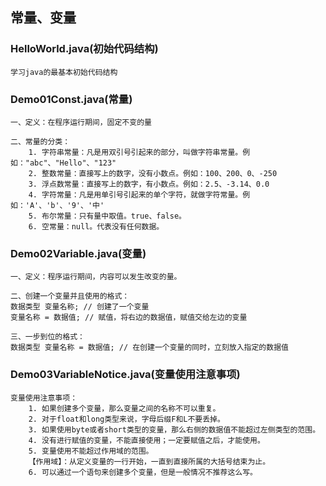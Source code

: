 ## 常量、变量


### HelloWorld.java(初始代码结构)
```shell
学习java的最基本初始代码结构
```

### Demo01Const.java(常量)
```shell
一、定义：在程序运行期间，固定不变的量

二、常量的分类：
    1. 字符串常量：凡是用双引号引起来的部分，叫做字符串常量。例如："abc"、"Hello"、"123"
    2. 整数常量：直接写上的数字，没有小数点。例如：100、200、0、-250
    3. 浮点数常量：直接写上的数字，有小数点。例如：2.5、-3.14、0.0
    4. 字符常量：凡是用单引号引起来的单个字符，就做字符常量。例如：'A'、'b'、'9'、'中'
    5. 布尔常量：只有量中取值。true、false。
    6. 空常量：null。代表没有任何数据。
```

### Demo02Variable.java(变量)
```shell
一、定义：程序运行期间，内容可以发生改变的量。

二、创建一个变量并且使用的格式：
数据类型 变量名称; // 创建了一个变量
变量名称 = 数据值; // 赋值，将右边的数据值，赋值交给左边的变量

三、一步到位的格式：
数据类型 变量名称 = 数据值; // 在创建一个变量的同时，立刻放入指定的数据值
```

### Demo03VariableNotice.java(变量使用注意事项)
```shell
变量使用注意事项：
    1. 如果创建多个变量，那么变量之间的名称不可以重复。
    2. 对于float和long类型来说，字母后缀F和L不要丢掉。
    3. 如果使用byte或者short类型的变量，那么右侧的数据值不能超过左侧类型的范围。
    4. 没有进行赋值的变量，不能直接使用；一定要赋值之后，才能使用。
    5. 变量使用不能超过作用域的范围。
    【作用域】：从定义变量的一行开始，一直到直接所属的大括号结束为止。
    6. 可以通过一个语句来创建多个变量，但是一般情况不推荐这么写。
```